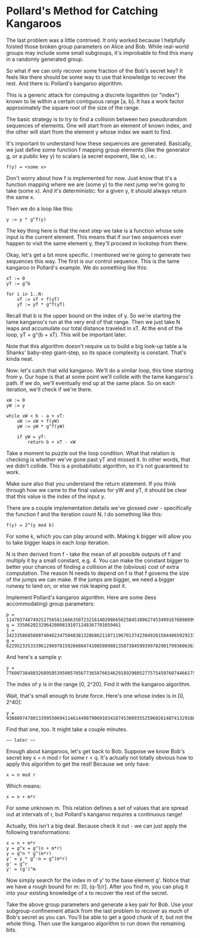 # Pollard's Method for Catching Kangaroos

The last problem was a little contrived. It only worked because I
helpfully foisted those broken group parameters on Alice and
Bob. While real-world groups may include some small subgroups, it's
improbable to find this many in a randomly generated group.

So what if we can only recover some fraction of the Bob's secret key?
It feels like there should be some way to use that knowledge to
recover the rest. And there is: Pollard's kangaroo algorithm.

This is a generic attack for computing a discrete logarithm (or
"index") known to lie within a certain contiguous range [a, b]. It has
a work factor approximately the square root of the size of the range.

The basic strategy is to try to find a collision between two
pseudorandom sequences of elements. One will start from an element of
known index, and the other will start from the element y whose index
we want to find.

It's important to understand how these sequences are
generated. Basically, we just define some function f mapping group
elements (like the generator g, or a public key y) to scalars (a
secret exponent, like x), i.e.:

    f(y) = <some x>

Don't worry about how f is implemented for now. Just know that it's a
function mapping where we are (some y) to the next jump we're going to
take (some x). And it's deterministic: for a given y, it should always
return the same x.

Then we do a loop like this:

    y := y * g^f(y)

The key thing here is that the next step we take is a function whose
sole input is the current element. This means that if our two
sequences ever happen to visit the same element y, they'll proceed in
lockstep from there.

Okay, let's get a bit more specific. I mentioned we're going to
generate two sequences this way. The first is our control
sequence. This is the tame kangaroo in Pollard's example. We do
something like this:

    xT := 0
    yT := g^b

    for i in 1..N:
        xT := xT + f(yT)
        yT := yT * g^f(yT)

Recall that b is the upper bound on the index of y. So we're starting
the tame kangaroo's run at the very end of that range. Then we just
take N leaps and accumulate our total distance traveled in xT. At the
end of the loop, yT = g^(b + xT). This will be important later.

Note that this algorithm doesn't require us to build a big look-up
table a la Shanks' baby-step giant-step, so its space complexity is
constant. That's kinda neat.

Now: let's catch that wild kangaroo. We'll do a similar loop, this
time starting from y. Our hope is that at some point we'll collide
with the tame kangaroo's path. If we do, we'll eventually end up at
the same place. So on each iteration, we'll check if we're there.

    xW := 0
    yW := y

    while xW < b - a + xT:
        xW := xW + f(yW)
        yW := yW * g^f(yW)

        if yW = yT:
            return b + xT - xW

Take a moment to puzzle out the loop condition. What that relation is
checking is whether we've gone past yT and missed it. In other words,
that we didn't collide. This is a probabilistic algorithm, so it's not
guaranteed to work.

Make sure also that you understand the return statement. If you think
through how we came to the final values for yW and yT, it should be
clear that this value is the index of the input y.

There are a couple implementation details we've glossed over -
specifically the function f and the iteration count N. I do something
like this:

    f(y) = 2^(y mod k)

For some k, which you can play around with. Making k bigger will allow
you to take bigger leaps in each loop iteration.

N is then derived from f - take the mean of all possible outputs of f
and multiply it by a small constant, e.g. 4. You can make the constant
bigger to better your chances of finding a collision at the (obvious)
cost of extra computation. The reason N needs to depend on f is that f
governs the size of the jumps we can make. If the jumps are bigger, we
need a bigger runway to land on, or else we risk leaping past it.

Implement Pollard's kangaroo algorithm. Here are some (less
accommodating) group parameters:

    p = 11470374874925275658116663507232161402086650258453896274534991676898999262641581519101074740642369848233294239851519212341844337347119899874391456329785623
    q = 335062023296420808191071248367701059461
    j = 34233586850807404623475048381328686211071196701374230492615844865929237417097514638999377942356150481334217896204702
    g = 622952335333961296978159266084741085889881358738459939978290179936063635566740258555167783009058567397963466103140082647486611657350811560630587013183357

And here's a sample y:

    y = 7760073848032689505395005705677365876654629189298052775754597607446617558600394076764814236081991643094239886772481052254010323780165093955236429914607119

The index of y is in the range [0, 2^20]. Find it with the kangaroo
algorithm.

Wait, that's small enough to brute force. Here's one whose index is in
[0, 2^40]:

    y = 9388897478013399550694114614498790691034187453089355259602614074132918843899833277397448144245883225611726912025846772975325932794909655215329941809013733

Find that one, too. It might take a couple minutes.

    ~~ later ~~

Enough about kangaroos, let's get back to Bob. Suppose we know Bob's
secret key x = n mod r for some r < q. It's actually not totally
obvious how to apply this algorithm to get the rest! Because we only
have:

    x = n mod r

Which means:

    x = n + m*r

For some unknown m. This relation defines a set of values that are
spread out at intervals of r, but Pollard's kangaroo requires a
continuous range!

Actually, this isn't a big deal. Because check it out - we can just
apply the following transformations:

    x = n + m*r
    y = g^x = g^(n + m*r)
    y = g^n * g^(m*r)
    y' = y * g^-n = g^(m*r)
    g' = g^r
    y' = (g')^m

Now simply search for the index m of y' to the base element g'. Notice
that we have a rough bound for m: [0, (q-1)/r]. After you find m, you
can plug it into your existing knowledge of x to recover the rest of
the secret.

Take the above group parameters and generate a key pair for Bob. Use
your subgroup-confinement attack from the last problem to recover as
much of Bob's secret as you can. You'll be able to get a good chunk of
it, but not the whole thing. Then use the kangaroo algorithm to run
down the remaining bits.
